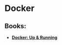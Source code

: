 # Docker
## Books:
* **[Docker: Up & Running](https://github.com/UlugbekMuslitdinov/awesome-sources/blob/main/backend/Docker/Docker%20Up%20and%20Running.pdf)**